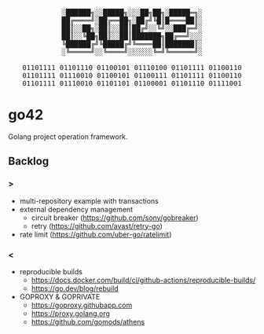 <div align="center">

<pre>
░██████╗░░█████╗░░░██╗██╗░█████═╗░
██╔════╝░██╔══██╗░██╔╝╚█║█════██║░
██║░░██╗░██║░░██║██╔╝░░╚╝░░███╔═╝░
██║░░╚██╗██║░░██║███████╗██╔══╝░░░
╚██████╔╝╚█████╔╝╚════██║███████║░
░╚═════╝░░╚════╝░░░░░░╚═╝╚══════╝░

01101111 01101110 01100101 01110100 01101111 01100110
01101111 01110010 01100101 01100111 01101111 01100110
01101111 01110010 01101101 01100001 01101110 01111001
</pre>

</div>

# go42

Golang project operation framework.

## Backlog

### >

+ multi-repository example with transactions
+ external dependency management
  + circuit breaker (https://github.com/sony/gobreaker)
  + retry (https://github.com/avast/retry-go)
+ rate limit (https://github.com/uber-go/ratelimit)

### <

+ reproducible builds
  * https://docs.docker.com/build/ci/github-actions/reproducible-builds/
  * https://go.dev/blog/rebuild
+ GOPROXY & GOPRIVATE
  * https://goproxy.githubapp.com
  * https://proxy.golang.org
  * https://github.com/gomods/athens
